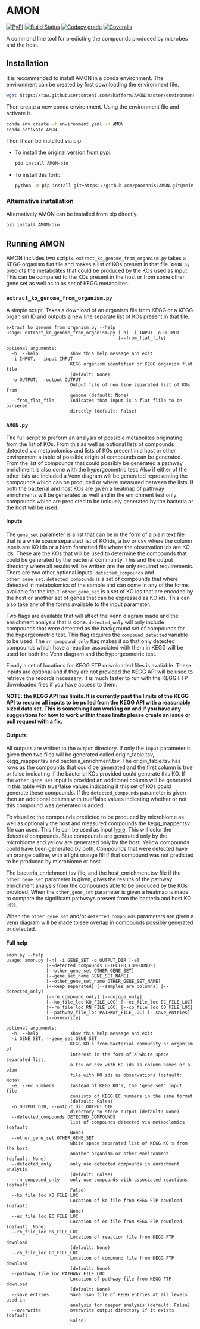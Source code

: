 # AMON
[![PyPI](https://img.shields.io/pypi/v/AMON-bio.svg)](https://pypi.python.org/pypi/AMON) [![Build Status](https://travis-ci.org/lozuponelab/AMON.svg)](https://travis-ci.org/lozuponelab/AMON) [![Codacy grade](https://img.shields.io/codacy/grade/44d7474307bf4c62a271a9264c0c213a.svg)](https://www.codacy.com/app/lozuponelab/AMON/dashboard) [![Coveralls](https://img.shields.io/coveralls/lozuponelab/AMON.svg)](https://coveralls.io/github/lozuponelab/AMON)

A command line tool for predicting the compounds produced by microbes and the host.

## Installation
It is recommended to install AMON in a conda environment. The environment can be created by first downloading the environment file.
```bash
wget https://raw.githubusercontent.com/shafferm/AMON/master/environment.yaml
```

Then create a new conda environment. Using the environment file and activate it.
```bash
conda env create -f environment.yaml -n AMON
conda activate AMON
```

Then it can be installed via pip.

- To install the [original version from pypi](https://pypi.org/project/AMON-bio/):
  ```bash
  pip install AMON-bio
  ```

- To install this fork:
  ```bash
  python -m pip install git+https://github.com/pooranis/AMON.git@main
  ```

### Alternative installation
Alternatively AMON can be installed from pip directly.
```bash
pip install AMON-bio
```

## Running AMON
AMON includes two scripts. `extract_ko_genome_from_organism.py` takes a KEGG organism flat file and makes a list of KOs present in that file. `AMON.py` predicts the metabolites that could be produced by the KOs used as input. This can be compared to the KOs present in the host or from some other gene set as well as to as set of KEGG metabolites.

### `extract_ko_genome_from_organism.py`
A simple script. Takes a download of an organism file from KEGG or a KEGG organism ID and outputs a new line separate list of KOs present in that file.
```
extract_ko_genome_from_organism.py --help
usage: extract_ko_genome_from_organism.py [-h] -i INPUT -o OUTPUT
                                          [--from_flat_file]

optional arguments:
  -h, --help            show this help message and exit
  -i INPUT, --input INPUT
                        KEGG organism identifier or KEGG organism flat file
                        (default: None)
  -o OUTPUT, --output OUTPUT
                        Output file of new line separated list of KOs from
                        genome (default: None)
  --from_flat_file      Indicates that input is a flat flile to be parsered
                        directly (default: False)
```

### `AMON.py`
The full script to preform an analysis of possible metabolites originating from the list of KOs. From this as well as optional lists of compounds detected via metabolomics and lists of KOs present in a host or other environment a table of possible origin of compounds can be generated. From the list of compounds that could possibly be generated a pathway enrichment is also done with the hypergeometric test. Also if either of the other lists are included a Venn diagram will be generated representing the compounds which can be produced or where measured between the lists. If both the bacterial and host KOs are given a heatmap of pathway enrichments will be generated as well and in the enrichment test only compounds which are predicted to be uniquely generated by the bacteria or the host will be used.

#### Inputs

The `gene_set` parameter is a list that can be in the form of a plain text file that is a white space separated list of KO ids, a tsv or csv where the column labels are KO ids or a biom formatted file where the observation ids are KO ids. These are the KOs that will be used to determine the compounds that could be generated by the bacterial community. This and the output directory where all results will be written are the only required requirements. There are two other optional inputs: `detected_compounds` and `other_gene_set`. `detected_compounds` is a set of compounds that where detected in metabolomics of the sample and can come in any of the forms available for the input. `other_gene_set` is a set of KO ids that are encoded by the host or another set of genes that can be expressed as KO ids. This can also take any of the forms available to the  input parameter.

Two flags are available that will affect the Venn diagram made and the enrichment analysis that is done. `detected_only` will only include compounds that were detected as the background set of compounds for the hypergeometric test. This flag requires the `compound_detected` variable to be used. The `rn_compound_only` flag makes it so that only detected compounds which have a reaction associated with them in KEGG will be used for both the Venn diagram and the hypergeometric test.

Finally a set of locations for KEGG FTP downloaded files is avaliable. These inputs are optional and if they are not provided the KEGG API will be used to retrieve the records necessary. It is much faster to run with the KEGG FTP downloaded files if you have access to them.

**NOTE: the KEGG API has limits. It is currently past the limits of the KEGG API to require all inputs to be pulled from the KEGG API with a reasonably sized data set. This is something I am working on and if you have any suggestions for how to work within these limits please create an issue or pull request with a fix.**

#### Outputs

All outputs are written to the `output` directory. If only the `input` parameter is given then two files will be generated called origin_table.tsv, kegg_mapper.tsv and bacteria_enrichment.tsv. The origin_table.tsv has rows as the compounds that could be generated and the first column is true or false indicating if the bacterial KOs provided could generate this KO. If the `other_gene_set` input is provided an additional column will be generated in this table with true/false values indicating if this set of KOs could generate these compounds. If the `detected_compounds` parameter is given then an additional column with true/false values indicating whether or not this compound was generated is added.

To visualize the compounds predicted to be produced by microbiome as well as optionally the host and measured compounds the kegg_mapper.tsv file can used. This file can be used as input [here](https://www.genome.jp/kegg/tool/map_pathway2.html). This will color the detected compounds. Blue compounds are generated only by the microbiome and yellow are generated only by the host. Yellow compounds could have been generated by both. Compounds that were detected have an orange outline, with a light orange fill if that compound was not predicted to be produced by microbiome or host.

The bacteria_enrichment.tsv file, and the host_enrichment.tsv file if the `other_gene_set` parameter is given, gives the results of the pathway enrichment analysis from the compounds able to be produced by the KOs provided. When the `other_gene_set` parameter is given a heatmap is made to compare the significant pathways present from the bacteria and host KO lists.

When the `other_gene_set` and/or `detected_compounds` parameters are given a venn diagram will be made to see overlap in compounds possibly generated or detected.

#### Full help
```
amon.py --help
usage: amon.py [-h] -i GENE_SET -o OUTPUT_DIR [-e]
               [--detected_compounds DETECTED_COMPOUNDS]
               [--other_gene_set OTHER_GENE_SET]
               [--gene_set_name GENE_SET_NAME]
               [--other_gene_set_name OTHER_GENE_SET_NAME]
               [--keep_separated] [--samples_are_columns] [--detected_only]
               [--rn_compound_only] [--unique_only]
               [--ko_file_loc KO_FILE_LOC] [--ec_file_loc EC_FILE_LOC]
               [--rn_file_loc RN_FILE_LOC] [--co_file_loc CO_FILE_LOC]
               [--pathway_file_loc PATHWAY_FILE_LOC] [--save_entries]
               [--overwrite]

optional arguments:
  -h, --help            show this help message and exit
  -i GENE_SET, --gene_set GENE_SET
                        KEGG KO's from bacterial community or organism of
                        interest in the form of a white space separated list,
                        a tsv or csv with KO ids as column names or a biom
                        file with KO ids as observations (default: None)
  -e, --ec_numbers      Instead of KEGG KO's, the 'gene_set' input file
                        consists of KEGG EC numbers in the same format
                        (default: False)
  -o OUTPUT_DIR, --output_dir OUTPUT_DIR
                        directory to store output (default: None)
  --detected_compounds DETECTED_COMPOUNDS
                        list of compounds detected via metabolomics (default:
                        None)
  --other_gene_set OTHER_GENE_SET
                        white space separated list of KEGG KO's from the host,
                        another organism or other environment (default: None)
  --detected_only       only use detected compounds in enrichment analysis
                        (default: False)
  --rn_compound_only    only use compounds with associated reactions (default:
                        False)
  --ko_file_loc KO_FILE_LOC
                        Location of ko file from KEGG FTP download (default:
                        None)
  --ec_file_loc EC_FILE_LOC
                        Location of ec file from KEGG FTP download (default: None)
  --rn_file_loc RN_FILE_LOC
                        Location of reaction file from KEGG FTP download
                        (default: None)
  --co_file_loc CO_FILE_LOC
                        Location of compound file from KEGG FTP download
                        (default: None)
  --pathway_file_loc PATHWAY_FILE_LOC
                        Location of pathway file from KEGG FTP download
                        (default: None)
  --save_entries        Save json file of KEGG entries at all levels used in
                        analysis for deeper analysis (default: False)
  --overwrite           overwrite output directory if it exists (default:
                        False)

```
